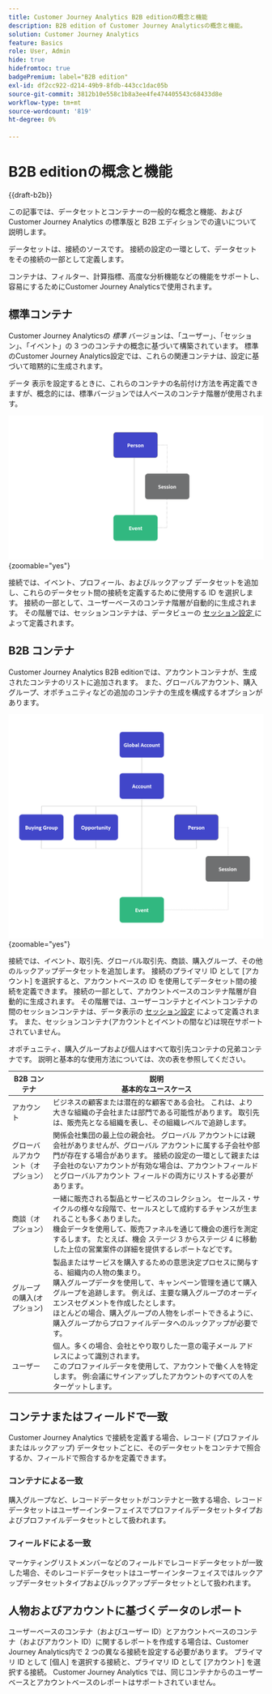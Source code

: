 ```yaml
---
title: Customer Journey Analytics B2B editionの概念と機能
description: B2B edition of Customer Journey Analyticsの概念と機能。
solution: Customer Journey Analytics
feature: Basics
role: User, Admin
hide: true
hidefromtoc: true
badgePremium: label="B2B edition"
exl-id: df2cc922-d214-49b9-8fdb-443cc1dac05b
source-git-commit: 3812b10e558c1b8a3ee4fe474405543c68433d8e
workflow-type: tm+mt
source-wordcount: '819'
ht-degree: 0%

---
```


# B2B editionの概念と機能

{{draft-b2b}}

この記事では、データセットとコンテナーの一般的な概念と機能、および Customer Journey Analytics の標準版と B2B エディションでの違いについて説明します。

データセットは、接続のソースです。 接続の設定の一環として、データセットをその接続の一部として定義します。

コンテナは、フィルター、計算指標、高度な分析機能などの機能をサポートし、容易にするためにCustomer Journey Analyticsで使用されます。




## 標準コンテナ

Customer Journey Analyticsの *標準* バージョンは、「ユーザー」、「セッション」、「イベント」の 3 つのコンテナの概念に基づいて構築されています。 標準のCustomer Journey Analytics設定では、これらの関連コンテナは、設定に基づいて暗黙的に生成されます。

データ 表示を設定するときに、これらのコンテナの名前付け方法を再定義できますが、概念的には、標準バージョンでは人ベースのコンテナ階層が使用されます。

![B2C](assets/b2c-containers.svg){zoomable="yes"}

接続では、イベント、プロフィール、およびルックアップ データセットを追加し、これらのデータセット間の接続を定義するために使用する ID を選択します。 接続の一部として、ユーザーベースのコンテナ階層が自動的に生成されます。 その階層では、セッションコンテナは、データビューの [ セッション設定 ](/help/data-views/session-settings.md) によって定義されます。


## B2B コンテナ

Customer Journey Analytics B2B editionでは、アカウントコンテナが、生成されたコンテナのリストに追加されます。  また、グローバルアカウント、購入グループ、オポチュニティなどの追加のコンテナの生成を構成するオプションがあります。

![B2B](assets/b2b-containers.svg){zoomable="yes"}

接続では、イベント、取引先、グローバル取引先、商談、購入グループ、その他のルックアップデータセットを追加します。 接続のプライマリ ID として [アカウント] を選択すると、アカウントベースの ID を使用してデータセット間の接続を定義できます。 接続の一部として、アカウントベースのコンテナ階層が自動的に生成されます。 その階層では、ユーザーコンテナとイベントコンテナの間のセッションコンテナは、データ表示の [セッション設定](/help/data-views/session-settings.md) によって定義されます。 また、セッションコンテナ(アカウントとイベントの間など)は現在サポートされていません。

オポチュニティ、購入グループおよび個人はすべて取引先コンテナの兄弟コンテナです。 説明と基本的な使用方法については、次の表を参照してください。

| B2B コンテナ | 説明 <br/> 基本的なユースケース |
|---|---|
| アカウント | ビジネスの顧客または潜在的な顧客である会社。 これは、より大きな組織の子会社または部門である可能性があります。 取引先は、販売先となる組織を表し、その組織レベルで追跡します。 |
| グローバルアカウント（オプション） | 関係会社集団の最上位の親会社。 グローバル アカウントには親会社がありませんが、グローバル アカウントに属する子会社や部門が存在する場合があります。 接続の設定の一環として親または子会社のないアカウントが有効な場合は、アカウントフィールドとグローバルアカウント フィールドの両方にリストする必要があります。 |
| 商談（オプション） | 一緒に販売される製品とサービスのコレクション。 セールス・サイクルの様々な段階で、セールスとして成約するチャンスが生まれることも多くありました。<br>機会データを使用して、販売ファネルを通じて機会の進行を測定するします。 たとえば、機会 ステージ 3 からステージ 4 に移動した上位の営業案件の詳細を提供するレポートなどです。 |
| グループの購入(オプション) | 製品またはサービスを購入するための意思決定プロセスに関与する、組織内の人物の集まり。 <br/> 購入グループデータを使用して、キャンペーン管理を通じて購入グループを追跡します。 例えば、主要な購入グループのオーディエンスセグメントを作成したとします。<br/> ほとんどの場合、購入グループの人物をレポートできるように、購入グループからプロファイルデータへのルックアップが必要です。 |
| ユーザー | 個人。多くの場合、会社とやり取りした一意の電子メール アドレスによって識別されます。 <br/>このプロファイルデータを使用して、アカウントで働く人を特定します。 例:会議にサインアップしたアカウントのすべての人をターゲットします。 |


## コンテナまたはフィールドで一致

Customer Journey Analytics で接続を定義する場合、レコード (プロファイル またはルックアップ) データセットごとに、そのデータセットをコンテナで照合するか、フィールドで照合するかを定義できます。

### コンテナによる一致

購入グループなど、レコードデータセットがコンテナと一致する場合、レコードデータセットはユーザーインターフェイスでプロファイルデータセットタイプおよびプロファイルデータセットとして扱われます。

### フィールドによる一致

マーケティングリストメンバーなどのフィールドでレコードデータセットが一致した場合、そのレコードデータセットはユーザーインターフェイスではルックアップデータセットタイプおよびルックアップデータセットとして扱われます。



## 人物およびアカウントに基づくデータのレポート

ユーザーベースのコンテナ（およびユーザー ID）とアカウントベースのコンテナ（およびアカウント ID）に関するレポートを作成する場合は、Customer Journey Analytics内で 2 つの異なる接続を設定する必要があります。 プライマリ ID として [個人] を選択する接続と、プライマリ ID として [アカウント] を選択する接続。 Customer Journey Analytics では、同じコンテナからのユーザーベースとアカウントベースのレポートはサポートされていません。
